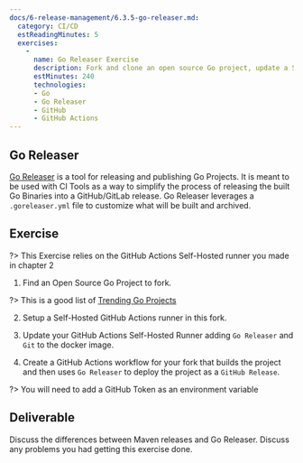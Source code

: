 ```yaml
---
docs/6-release-management/6.3.5-go-releaser.md:
  category: CI/CD
  estReadingMinutes: 5
  exercises:
    -
      name: Go Releaser Exercise
      description: Fork and clone an open source Go project, update a Self-Hosted GitHub Actions Runner to deploy a release with Go Releaser.
      estMinutes: 240
      technologies:
      - Go
      - Go Releaser
      - GitHub
      - GitHub Actions
---
```


## Go Releaser

[Go Releaser](https://goreleaser.com/install/) is a tool for releasing and publishing Go Projects. It is meant to be used with CI Tools as a way to simplify the process of releasing the built Go Binaries into a GitHub/GitLab release. Go Releaser leverages a `.goreleaser.yml` file to customize what will be built and archived.

## Exercise

?> This Exercise relies on the GitHub Actions Self-Hosted runner you made in chapter 2

1. Find an Open Source Go Project to fork.

?> This is a good list of [Trending Go Projects](https://github.com/trending/go)

2. Setup a Self-Hosted GitHub Actions runner in this fork.

3. Update your GitHub Actions Self-Hosted Runner adding `Go Releaser` and `Git` to the docker image.

4. Create a GitHub Actions workflow for your fork that builds the project and then uses `Go Releaser` to deploy the project as a `GitHub Release`.

?> You will need to add a GitHub Token as an environment variable

## Deliverable

Discuss the differences between Maven releases and Go Releaser. Discuss any problems you had getting this exercise done.
